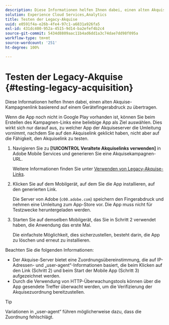 ```yaml
---
description: Diese Informationen helfen Ihnen dabei, einen alten Akquise-Kampagnenlink basierend auf einem Gerätefingerabdruck zu übertragen.
solution: Experience Cloud Services,Analytics
title: Testen der Legacy-Akquise
uuid: e0591f4a-e26b-4fe4-97c1-a6831a926fa5
exl-id: 431dc400-952a-4515-9d14-ba2efef4b2c4
source-git-commit: 5434d8809aac11b4ad6dd1a3c74dae7dd98f095a
workflow-type: tm+mt
source-wordcount: '251'
ht-degree: 100%

---
```


# Testen der Legacy-Akquise {#testing-legacy-acquisition}

Diese Informationen helfen Ihnen dabei, einen alten Akquise-Kampagnenlink basierend auf einem Gerätefingerabdruck zu übertragen.

Wenn die App noch nicht in Google Play vorhanden ist, können Sie beim Erstellen des Kampagnen-Links eine beliebige App als Ziel auswählen. Dies wirkt sich nur darauf aus, zu welcher App der Akquiseserver die Umleitung vornimmt, nachdem Sie auf den Akquiselink geklickt haben, nicht aber auf die Fähigkeit, den Akquiselink zu testen.

1. Navigieren Sie zu **[!UICONTROL Veraltete Akquiselinks verwenden]** in Adobe Mobile Services und generieren Sie eine Akquisekampagnen-URL.

   Weitere Informationen finden Sie unter [Verwenden von Legacy-Akquise-Links](/help/using/acquisition-main/c-marketing-links-builder/t-create-edit-adobe-links/c-use-legacy-acquisition-links/c-use-legacy-acquisition-links.md).

1. Klicken Sie auf dem Mobilgerät, auf dem Sie die App installieren, auf den generierten Link.

   Die Server von Adobe (`c00.adobe.com`) speichern den Fingerabdruck und nehmen eine Umleitung zum App-Store vor. Die App muss nicht für Testzwecke heruntergeladen werden.

1. Starten Sie auf demselben Mobilgerät, das Sie in Schritt 2 verwendet haben, die Anwendung das erste Mal.

   Die einfachste Möglichkeit, dies sicherzustellen, besteht darin, die App zu löschen und erneut zu installieren.

Beachten Sie die folgenden Informationen:

* Der Akquise-Server bietet eine Zuordnungsübereinstimmung, die auf IP-Adressen- und „user-agent“-Informationen basiert, die beim Klicken auf den Link (Schritt 2) und beim Start der Mobile App (Schritt 3) aufgezeichnet werden.
* Durch die Verwendung von HTTP-Überwachungstools können über die App gesendete Treffer überwacht werden, um die Verifizierung der Akquisezuordnung bereitzustellen.

>[!TIP]
>
>Variationen in „user-agent“ führen möglicherweise dazu, dass die Zuordnung fehlschlägt.
